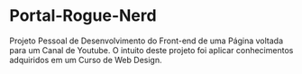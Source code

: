 # Portal-Rogue-Nerd
Projeto Pessoal de Desenvolvimento do Front-end de uma Página voltada para um Canal de Youtube. O intuito deste projeto foi aplicar conhecimentos adquiridos em um Curso de Web Design.
